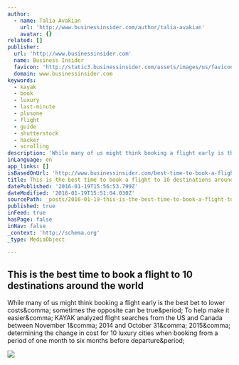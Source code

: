 ```yaml
---
author:
  - name: Talia Avakian
    url: 'http://www.businessinsider.com/author/talia-avakian'
    avatar: {}
related: []
publisher:
  url: 'http://www.businessinsider.com'
  name: Business Insider
  favicon: 'http://static3.businessinsider.com/assets/images/us/favicons/favicon.ico?v=zXXjpe0lwg'
  domain: www.businessinsider.com
keywords:
  - kayak
  - book
  - luxury
  - last-minute
  - plusone
  - flight
  - guide
  - shutterstock
  - hacker
  - scrolling
description: 'While many of us might think booking a flight early is the best bet to lower costs, sometimes the opposite can be true. To help make it easier, KAYAK analyzed flight searches from the US and Canada between November 1, 2014 and October 31, 2015, determining the change in cost for 10 luxury cities when booking from a period of one month to six months before departure.'
inLanguage: en
app_links: []
isBasedOnUrl: 'http://www.businessinsider.com/best-time-to-book-a-flight-2016-1?utm_medium=email&utm_source=flipboard'
title: This is the best time to book a flight to 10 destinations around the world
datePublished: '2016-01-19T15:56:53.799Z'
dateModified: '2016-01-19T15:51:04.030Z'
sourcePath: _posts/2016-01-19-this-is-the-best-time-to-book-a-flight-to-10-destinations-ar.md
published: true
inFeed: true
hasPage: false
inNav: false
_context: 'http://schema.org'
_type: MediaObject

---
```

<article style=""><h1>This is the best time to book a flight to 10 destinations around the world</h1><p>While many of us might think booking a flight early is the best bet to lower costs&amp;comma; sometimes the opposite can be true&amp;period; To help make it easier&amp;comma; KAYAK analyzed flight searches from the US and Canada between November 1&amp;comma; 2014 and October 31&amp;comma; 2015&amp;comma; determining the change in cost for 10 luxury cities when booking from a period of one month to six months before departure&amp;period;</p><img src="http://static6.businessinsider.com/image/569967e4e6183e23008b9ea1-1200/beijing-china.jpg" /></article>